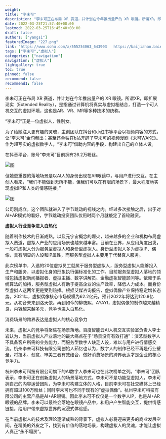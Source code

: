 ```yaml
---
weight: 
title: "李未可"
description: "李未可正在布局 XR 赛道，并计划在今年推出量产的 XR 眼镜。所谓XR，即扩展现实（Extended Reality），是指通过计算机将真实与虚拟相结合，打造一个可人机交互的虚拟环境，这也是AR、VR、MR等多种技术的统称。  "
date: 2022-03-25T21:57:40+08:00
lastmod: 2022-03-25T16:45:40+08:00
draft: false
authors: ["yangsi"]
featuredImage: "227.png"
link: "https://www.sohu.com/a/555254063_643903   https://baijiahao.baidu.com/s?id=1735503622899026790&wfr=spider&for=pc "
tags: ["李未可","虚拟人"]
categories: ["navigation"]
navigation: ["虚拟人"]
lightgallery: true
toc: true
pinned: false
recommend: false
recommend1: false
---
```


李未可正在布局 XR 赛道，并计划在今年推出量产的 XR 眼镜。所谓XR，即扩展现实（Extended Reality），是指通过计算机将真实与虚拟相结合，打造一个可人机交互的虚拟环境，这也是AR、VR、MR等多种技术的统称。  

“李未可”正是一位虚拟人，性别女。

为了给她注入更有趣的灵魂，主创团队在抖音和小红书等平台以视频内容的方式，让“李未可”金句频出；甚至还单独在b站开辟了李未可的视频漫剧《未可WAKE》。作为超写实的虚拟数字人，“李未可”借助内容的手段，构建出自己的立体人设。

在抖音平台，账号“李未可”目前拥有26.2万粉丝。

![图](https://p0.itc.cn/images01/20220608/03253ee7a97c46a8869304ec94940179.jpeg)

但她更重要的落地场景是以AI人的身份出现在AR眼镜中，与用户进行交互。在主创人看来，“我们不能做到无所不能，但我们可以在有限的场景下，最大程度地实现虚拟IP和人类的情感链接。”

![图](https://p4.itc.cn/images01/20220608/407cad8b66324e4aa9338a050efca6f2.jpeg)

公司刚成立，这个团队就进入了字节跳动的视线之内。经过多次接触之后，出于对AI+AR模式的看好，字节跳动投资团队仅用时两个月就敲定了首轮融资。

**虚拟人行业竞争进入白热化**

随着制作技术的日渐成熟，以及元宇宙概念的爆火，越来越多的企业和机构布局虚拟人赛道，虚拟人产业的应用场景也越来越丰富。目前在业界，从应用角度出发，一般将虚拟人分为服务型虚拟人和身份型虚拟人。身份型虚拟人多为虚拟IP、偶像，具有明显的人设和IP属性，而服务型虚拟人主要用于代替真人服务。

此次榜单中，入选的20位虚拟员工就属于服务型虚拟人，服务型虚拟人能够投入生产和服务，以虚拟化身的形象执行偏标准化的工作。目前服务型虚拟人落地的领域包括虚拟新闻播报者、虚拟主播、数字讲解员、金融虚拟智能顾问等。依赖于系统算法的加持，服务型虚拟人有助于提高企业的生产效率，降低人力成本。而身份型虚拟人这两年更是受到热捧。根据艾媒咨询报告，虚拟偶像产业保持稳定增长态势。2021年，虚拟偶像核心市场规模为62.2亿元，预计2022年将达到120.8亿元。从初音未来到洛天依，再到如今的柳夜熙、AYAYI，虚拟偶像的制作越来越精良，内容越来越多元，竞争也进入白热化。

消费场景的跨界表达是虚拟人的核心竞争力

未来，虚拟人的竞争将聚焦在场景落地。百度智能云AI人机交互实验室负责人李士岩认为，当前虚拟人产业落地的最大痛点在于“场景没有有效打通”：演艺型数字人不具备客户所需的业务能力，而服务型数字人缺乏人设，难以与用户进行情感交流。杭州李未可科技有限公司创始人茹忆也认为，数字人的制作已经不再是行业壁垒，将技术、创意、审美三者有效结合，做好消费场景的跨界表达才是企业的核心竞争力。

杭州李未可科技有限公司旗下的AI数字人李未可也在此次榜单之列。“李未可”团队表示，李未可正在创新虚拟人的场景落地方式。李未可不是功能型虚拟人，李未可拥自己的内容运营团队，为李未可构建立体的人格，目前李未可在社交媒体上已经拥有超过100万粉丝；同时李未可也不同于现有的“虚拟偶像”。杭州李未可科技有限公司的主营产品是AI+AR眼镜。因此李未可不仅仅是一个数字人IP，也是AI+AR眼镜的品牌。李未可以最终会落地在眼镜产品中，和用户产生智能交互，提供情感链接，给用户带来虚拟世界的沉浸式体验感。

在当前虚拟人的技术及理论逐渐成熟的背景下，虚拟人必将迎来更多的商业发展空间。在精美的外皮之下，找到有价值的落地场景，构建虚拟人的灵魂，才能让虚拟人真正“永不塌房”。
